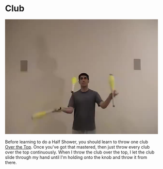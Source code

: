 # Club

![ClubHalfShower](/resources/videos/poster/clubhalfshower.jpg)

Before learning to do a Half Shower, you should learn to throw one club [Over the Top](cluboverthetop.md). Once you've got that mastered, then just throw every club over the top continuously. When I throw the club over the top, I let the club slide through my hand until I'm holding onto the knob and throw it from there.

